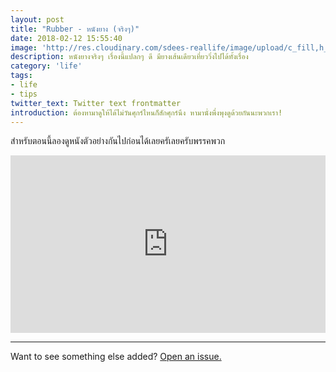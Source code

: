 ```yaml
---
layout: post
title: "Rubber - หนังยาง (จริงๆ)"
date: 2018-02-12 15:55:40
image: 'http://res.cloudinary.com/sdees-reallife/image/upload/c_fill,h_399,w_760/v1518425655/rubber.jpg'
description: หนังยางจริงๆ เรื่องนี้แปลกๆ ดี มียางเส้นเดียวเที่ยววิ่งไปได้ทั้งเรื่อง
category: 'life'
tags:
- life
- tips
twitter_text: Twitter text frontmatter
introduction: ต้องหามาดูให้ได้ไม่วันศุกร์ไหนก็สักศุกร์นึง หามานั่งพึ่งพุงดูด้วยกันนะพวกเรา!
---
```

สำหรับตอนนี้ลองดูหนังตัวอย่างกันไปก่อนได้เลยครัเลยครับพรรคพวก

<div style="position:relative;width:100%;height:0;padding-bottom:56.25%;">
<iframe style="width:100%;height:100%;position:absolute;top:0;left:0;" src="https://www.youtube.com/embed/6G5pyFhmAqE" frameborder="0" allow="autoplay; encrypted-media" allowfullscreen>
</iframe>
</div>

-----

Want to see something else added? <a href="https://github.com/poole/poole/issues/new">Open an issue.</a>
